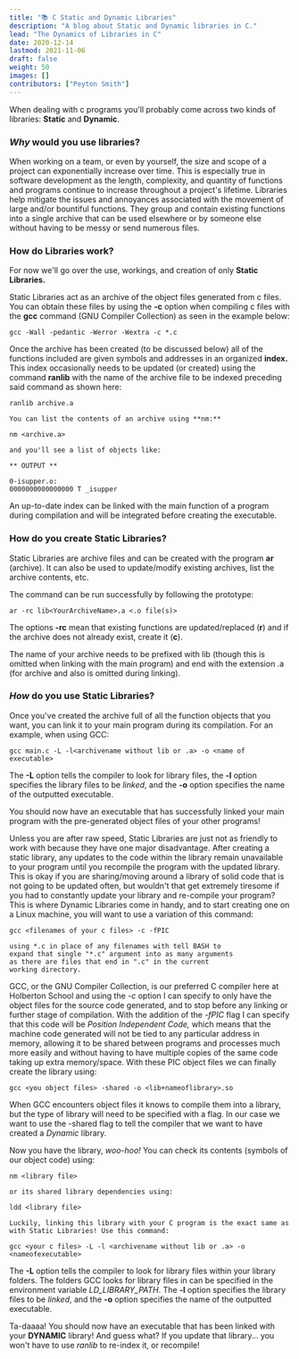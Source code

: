 ```yaml
---
title: "📚 C Static and Dynamic Libraries"
description: "A blog about Static and Dynamic libraries in C."
lead: "The Dynamics of Libraries in C"
date: 2020-12-14
lastmod: 2021-11-06
draft: false
weight: 50
images: []
contributors: ["Peyton Smith"]
---
```





When dealing with c programs you'll probably come across two kinds of libraries: **Static** and **Dynamic**.

### _Why_ would you use libraries?

When working on a team, or even by yourself, the size and scope of a project can exponentially increase over time. This is especially true in software development as the length, complexity, and quantity of functions and programs continue to increase throughout a project's lifetime. Libraries help mitigate the issues and annoyances associated with the movement of large and/or bountiful functions. They group and contain existing functions into a single archive that can be used elsewhere or by someone else without having to be messy or send numerous files.

### How do Libraries work?

For now we'll go over the use, workings, and creation of only **Static Libraries.**

Static Libraries act as an archive of the object files generated from c files. You can obtain these files by using the **-c** option when compiling c files with the **gcc** command (GNU Compiler Collection) as seen in the example below:

	gcc -Wall -pedantic -Werror -Wextra -c *.c

Once the archive has been created (to be discussed below) all of the functions included are given symbols and addresses in an organized **index.** This index occasionally needs to be updated (or created) using the command **ranlib** with the name of the archive file to be indexed preceding said command as shown here:

	ranlib archive.a

	You can list the contents of an archive using **nm:**

	nm <archive.a>

	and you'll see a list of objects like:

	** OUTPUT **

	0-isupper.o:
	0000000000000000 T _isupper

An up-to-date index can be linked with the main function of a program during compilation and will be integrated before creating the executable.

### How do you create Static Libraries?

Static Libraries are archive files and can be created with the program **ar** (archive). It can also be used to update/modify existing archives, list the archive contents, etc.

The command can be run successfully by following the prototype:

	ar -rc lib<YourArchiveName>.a <.o file(s)>


The options **-rc** mean that existing functions are updated/replaced (**r**) and if the archive does not already exist, create it (**c**).

The name of your archive needs to be prefixed with lib (though this is omitted when linking with the main program) and end with the extension .a (for archive and also is omitted during linking).

### _How_ do you use Static Libraries?

Once you've created the archive full of all the function objects that you want, you can link it to your main program during its compilation. For an example, when using GCC:

	gcc main.c -L -l<archivename without lib or .a> -o <name of executable>

The **-L** option tells the compiler to look for library files, the **-l** option specifies the library files to be _linked_, and the **-o** option specifies the name of the outputted executable.

You should now have an executable that has successfully linked your main program with the pre-generated object files of your other programs!

Unless you are after raw speed, Static Libraries are just not as friendly to work with because they have one major disadvantage. After creating a static library, any updates to the code within the library remain unavailable to your program until you recompile the program with the updated library. This is okay if you are sharing/moving around a library of solid code that is not going to be updated often, but wouldn't that get extremely tiresome if you had to constantly update your library and re-compile your program? This is where Dynamic Libraries come in handy, and to start creating one on a Linux machine, you will want to use a variation of this command:

	gcc <filenames of your c files> -c -fPIC

	using *.c in place of any filenames with tell BASH to
	expand that single "*.c" argument into as many arguments
	as there are files that end in ".c" in the current
	working directory.

GCC, or the GNU Compiler Collection, is our preferred C compiler here at Holberton School and using the _-c_ option I can specify to only have the object files for the source code generated, and to stop before any linking or further stage of compilation. With the addition of the _-fPIC_ flag I can specify that this code will be _Position Independent Code,_ which means that the machine code generated will not be tied to any particular address in memory, allowing it to be shared between programs and processes much more easily and without having to have multiple copies of the same code taking up extra memory/space. With these PIC object files we can finally create the library using:

	gcc <you object files> -shared -o <lib+nameoflibrary>.so

When GCC encounters object files it knows to compile them into a library, but the type of library will need to be specified with a flag. In our case we want to use the -shared flag to tell the compiler that we want to have created a _Dynamic_ library.

Now you have the library, _woo-hoo!_ You can check its contents (symbols of our object code) using:

	nm <library file>

	or its shared library dependencies using:

	ldd <library file>

	Luckily, linking this library with your C program is the exact same as with Static Libraries! Use this command:

	gcc <your c files> -L -l <archivename without lib or .a> -o <nameofexecutable>

The **-L** option tells the compiler to look for library files within your library folders. The folders GCC looks for library files in can be specified in the environment variable _LD_LIBRARY_PATH_. The **-l** option specifies the library files to be _linked_, and the **-o** option specifies the name of the outputted executable.

Ta-daaaa! You should now have an executable that has been linked with your **DYNAMIC** library! And guess what? If you update that library... you won't have to use _ranlib_ to re-index it, or recompile!
